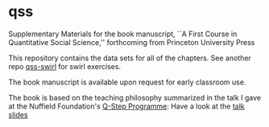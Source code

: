 # qss
Supplementary Materials for the book manuscript, ``A First Course in Quantitative Social Science,'' forthcoming from Princeton University Press

This repository contains the data sets for all of the chapters.  See another repo [qss-swirl](../../../qss-swirl) for swirl exercises.

The book manuscript is available upon request for early classroom use.

The book is based on the teaching philosophy summarized in the talk I gave at the Nuffield Foundation's [Q-Step Programme](http://www.nuffieldfoundation.org/q-step): Have a look at the [talk slides](http://imai.princeton.edu/talk/files/Q-Step15.pdf)
